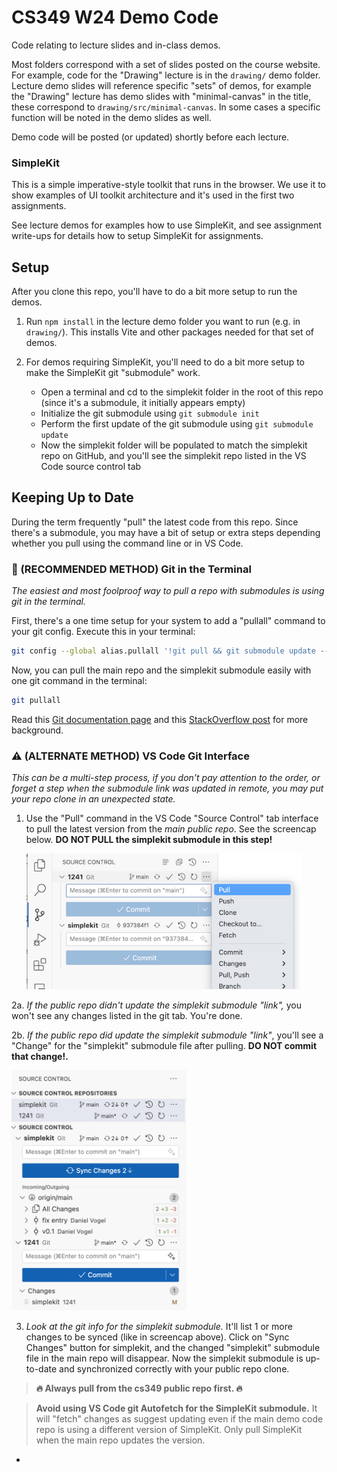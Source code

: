 # CS349 W24 Demo Code

Code relating to lecture slides and in-class demos.

Most folders correspond with a set of slides posted on the course website. For example, code for the "Drawing" lecture is in the `drawing/` demo folder. Lecture demo slides will reference specific "sets" of demos, for example the "Drawing" lecture has demo slides with "minimal-canvas" in the title, these correspond to `drawing/src/minimal-canvas`. In some cases a specific function will be noted in the demo slides as well.

Demo code will be posted (or updated) shortly before each lecture.

### SimpleKit

This is a simple imperative-style toolkit that runs in the browser. We use it to show examples of UI toolkit architecture and it's used in the first two assignments.

See lecture demos for examples how to use SimpleKit, and see assignment write-ups for details how to setup SimpleKit for assignments.

## Setup

After you clone this repo, you'll have to do a bit more setup to run the demos.

1. Run `npm install` in the lecture demo folder you want to run (e.g. in `drawing/`). This installs Vite and other packages needed for that set of demos.

2. For demos requiring SimpleKit, you'll need to do a bit more setup to make the SimpleKit git "submodule" work.

   - Open a terminal and cd to the simplekit folder in the root of this repo (since it's a submodule, it initially appears empty)
   - Initialize the git submodule using `git submodule init`
   - Perform the first update of the git submodule using `git submodule update`
   - Now the simplekit folder will be populated to match the simplekit repo on GitHub, and you'll see the simplekit repo listed in the VS Code source control tab

## Keeping Up to Date

During the term frequently "pull" the latest code from this repo. Since there's a submodule, you may have a bit of setup or extra steps depending whether you pull using the command line or in VS Code.

### 🥇 (RECOMMENDED METHOD) Git in the Terminal

_The easiest and most foolproof way to pull a repo with submodules is using git in the terminal._

First, there's a one time setup for your system to add a "pullall" command to your git config. Execute this in your terminal:

```sh
git config --global alias.pullall '!git pull && git submodule update --init --recursive'
```

Now, you can pull the main repo and the simplekit submodule easily with one git command in the terminal:

```sh
git pullall
```

Read this [Git documentation page](https://git-scm.com/book/en/v2/Git-Tools-Submodules) and this [StackOverflow post](https://stackoverflow.com/questions/4611512/is-there-a-way-to-make-git-pull-automatically-update-submodules) for more background.

### ⚠️ (ALTERNATE METHOD) VS Code Git Interface

_This can be a multi-step process, if you don't pay attention to the order, or forget a step when the submodule link was updated in remote, you may put your repo clone in an unexpected state._

1. Use the "Pull" command in the VS Code "Source Control" tab interface to pull the latest version from the _main public repo_. See the screencap below. **DO NOT PULL the simplekit submodule in this step!**

   <img src="./_assets/vscode-pull.png" width="440">

2a. _If the public repo didn't update the simplekit submodule "link",_ you won't see any changes listed in the git tab. You're done.

2b. _If the public repo did update the simplekit submodule "link"_, you'll see a "Change" for the "simplekit" submodule file after pulling. **DO NOT commit that change!.**

   <img src="./_assets/vscode-afterpull.png" width="280">

3. _Look at the git info for the simplekit submodule._ It'll list 1 or more changes to be synced (like in screencap above). Click on "Sync Changes" button for simplekit, and the changed "simplekit" submodule file in the main repo will disappear. Now the simplekit submodule is up-to-date and synchronized correctly with your public repo clone.

> **🔥 Always pull from the cs349 public repo first. 🔥**

> **Avoid using VS Code git Autofetch for the SimpleKit submodule.** It will "fetch" changes as suggest updating even if the main demo code repo is using a different version of SimpleKit. Only pull SimpleKit when the main repo updates the version.

-
